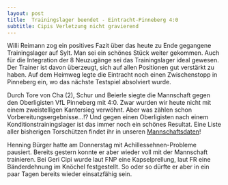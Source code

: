 ```yaml
---
layout: post
title:  Trainingslager beendet - Eintracht-Pinneberg 4:0
subtitle: Cipis Verletzung nicht gravierend
---
```


Willi Reimann zog ein positives Fazit über das heute zu Ende gegangene Trainingslager auf Sylt. Man sei ein schönes Stück weiter gekommen. Auch für die Integration der 8 Neuzugänge sei das Trainingslager ideal gewesen. Der Trainer ist davon überzeugt, sich auf allen Positionen gut verstärkt zu haben. Auf dem Heimweg legte die Eintracht noch einen Zwischenstopp in Pinneberg ein, wo das nächste Testspiel absolviert wurde.

Durch Tore von Cha (2), Schur und Beierle siegte die Mannschaft gegen den Oberligisten VfL Pinneberg mit 4:0. Zwar wurden wir heute nicht mit einem zweistelligen Kantersieg verwöhnt. Aber was zählen schon Vorbereitungsergebnisse...!? Und gegen einen Oberligisten nach einem Konditionstrainingslager ist das immer noch ein schönes Resultat. Eine Liste aller bisherigen Torschützen findet ihr in unseren [Mannschaftsdaten](http://www.eintracht-stats.de/content/stats/manndat.htm)!

Henning Bürger hatte am Donnerstag mit Achillessehnen-Probleme pausiert. Bereits gestern konnte er aber wieder voll mit der Mannschaft trainieren. Bei Geri Cipi wurde laut FNP eine Kapselprellung, laut FR eine Bänderdehnung im Knöchel festgestellt. So oder so dürfte er aber in ein paar Tagen bereits wieder einsatzfähig sein.
